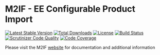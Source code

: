 # M2IF - EE Configurable Product Import

[![Latest Stable Version](https://img.shields.io/packagist/v/techdivision/import-product-variant-ee.svg?style=flat-square)](https://packagist.org/packages/techdivision/import-product-variant-ee) 
 [![Total Downloads](https://img.shields.io/packagist/dt/techdivision/import-product-variant-ee.svg?style=flat-square)](https://packagist.org/packages/techdivision/import-product-variant-ee)
 [![License](https://img.shields.io/packagist/l/techdivision/import-product-variant-ee.svg?style=flat-square)](https://packagist.org/packages/techdivision/import-product-variant-ee)
 [![Build Status](https://img.shields.io/travis/techdivision/import-product-variant-ee/master.svg?style=flat-square)](http://travis-ci.org/techdivision/import-product-variant-ee)
 [![Scrutinizer Code Quality](https://img.shields.io/scrutinizer/g/techdivision/import-product-variant-ee/master.svg?style=flat-square)](https://scrutinizer-ci.com/g/techdivision/import-product-variant-ee/?branch=master) [![Code Coverage](https://img.shields.io/scrutinizer/coverage/g/techdivision/import-product-variant-ee/master.svg?style=flat-square)](https://scrutinizer-ci.com/g/techdivision/import-product-variant-ee/?branch=master)

Please visit the M2IF [website](https://m2if.com) for documentation and additional information
